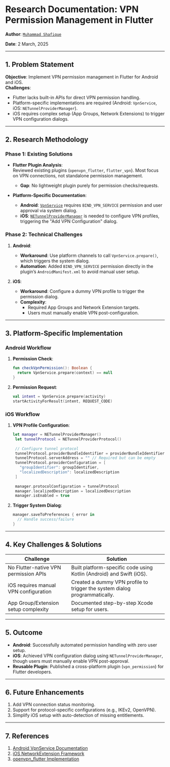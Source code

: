 

# **Research Documentation: VPN Permission Management in Flutter**  
**Author**: [`Muhammad Shafique`](https://www.linkedin.com/in/mr-shafique/)

**Date**: 2 March, 2025

---

## **1. Problem Statement**  
**Objective**: Implement VPN permission management in Flutter for Android and iOS.  
**Challenges**:  
- Flutter lacks built-in APIs for direct VPN permission handling.  
- Platform-specific implementations are required (Android: `VpnService`, iOS: `NETunnelProviderManager`).  
- iOS requires complex setup (App Groups, Network Extensions) to trigger VPN configuration dialogs.  

---

## **2. Research Methodology**  
### **Phase 1: Existing Solutions**  
- **Flutter Plugin Analysis**:  
  Reviewed existing plugins (`openvpn_flutter`, `flutter_vpn`). Most focus on VPN connections, not standalone permission management.  
  - **Gap**: No lightweight plugin purely for permission checks/requests.  

- **Platform-Specific Documentation**:  
  - **Android**: [`VpnService`](https://developer.android.com/reference/android/net/VpnService) requires `BIND_VPN_SERVICE` permission and user approval via system dialog.  
  - **iOS**: [`NETunnelProviderManager`](https://developer.apple.com/documentation/networkextension/netunnelprovidermanager) is needed to configure VPN profiles, triggering the "Add VPN Configuration" dialog.  

### **Phase 2: Technical Challenges**  
1. **Android**:  
   - **Workaround**: Use platform channels to call `VpnService.prepare()`, which triggers the system dialog.  
   - **Automation**: Added `BIND_VPN_SERVICE` permission directly in the plugin’s `AndroidManifest.xml` to avoid manual user setup.  

2. **iOS**:  
   - **Workaround**: Configure a dummy VPN profile to trigger the permission dialog.  
   - **Complexity**:  
     - Required App Groups and Network Extension targets.  
     - Users must manually enable VPN post-configuration.  

---

## **3. Platform-Specific Implementation**  
### **Android Workflow**  
1. **Permission Check**:  
   ```kotlin
   fun checkVpnPermission(): Boolean {
     return VpnService.prepare(context) == null
   }
   ```  
2. **Permission Request**:  
   ```kotlin
   val intent = VpnService.prepare(activity)
   startActivityForResult(intent, REQUEST_CODE)
   ```  

### **iOS Workflow**  
1. **VPN Profile Configuration**:  
   ```swift
   let manager = NETunnelProviderManager()
    let tunnelProtocol = NETunnelProviderProtocol()
    
    // Configure tunnel protocol
    tunnelProtocol.providerBundleIdentifier = providerBundleIdentifier
    tunnelProtocol.serverAddress = "" // Required but can be empty
    tunnelProtocol.providerConfiguration = [
      "groupIdentifier": groupIdentifier,
      "localizedDescription": localizedDescription
    ]
    
    manager.protocolConfiguration = tunnelProtocol
    manager.localizedDescription = localizedDescription
    manager.isEnabled = true
   ```  
2. **Trigger System Dialog**:  
   ```swift
   manager.saveToPreferences { error in
     // Handle success/failure
   }
   ```  

---

## **4. Key Challenges & Solutions**  
| **Challenge**                          | **Solution**                                                                 |
|----------------------------------------|-----------------------------------------------------------------------------|
| No Flutter-native VPN permission APIs  | Built platform-specific code using Kotlin (Android) and Swift (iOS).        |
| iOS requires manual VPN configuration  | Created a dummy VPN profile to trigger the system dialog programmatically. |
| App Group/Extension setup complexity   | Documented step-by-step Xcode setup for users.                             |

---

## **5. Outcome**  
- **Android**: Successfully automated permission handling with zero user setup.  
- **iOS**: Achieved VPN configuration dialog using `NETunnelProviderManager`, though users must manually enable VPN post-approval.  
- **Reusable Plugin**: Published a cross-platform plugin (`vpn_permission`) for Flutter developers.  

---

## **6. Future Enhancements**  
1. Add VPN connection status monitoring.  
2. Support for protocol-specific configurations (e.g., IKEv2, OpenVPN).  
3. Simplify iOS setup with auto-detection of missing entitlements.  

---

## **7. References**  
1. [Android VpnService Documentation](https://developer.android.com/reference/android/net/VpnService)  
2. [iOS NetworkExtension Framework](https://developer.apple.com/documentation/networkextension)  
3. [openvpn_flutter Implementation](https://pub.dev/packages/openvpn_flutter)  

